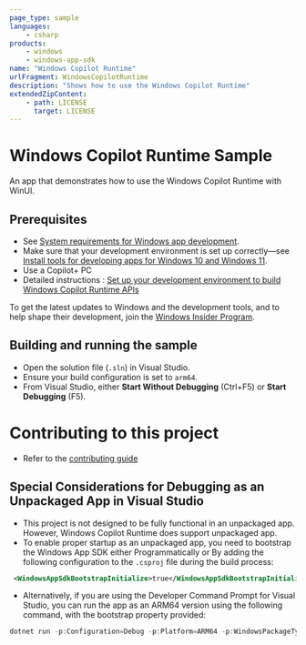 ```yaml
---
page_type: sample
languages:
    - csharp
products:
    - windows
    - windows-app-sdk
name: "Windows Copilot Runtime"
urlFragment: WindowsCopilotRuntime
description: "Shows how to use the Windows Copilot Runtime"
extendedZipContent:
    - path: LICENSE
      target: LICENSE
---
```


# Windows Copilot Runtime Sample

An app that demonstrates how to use the Windows Copilot Runtime with WinUI.

## Prerequisites

-   See
    [System requirements for Windows app development](https://docs.microsoft.com/windows/apps/windows-app-sdk/system-requirements).
-   Make sure that your development environment is set up correctly&mdash;see
    [Install tools for developing apps for Windows 10 and Windows 11](https://docs.microsoft.com/windows/apps/windows-app-sdk/set-up-your-development-environment).
-   Use a Copilot+ PC
-   Detailed instructions : [Set up your development environment to build Windows Copilot Runtime APIs](https://learn.microsoft.com/en-us/windows/ai/apis/model-setup)


To get the latest updates to Windows and the development tools, and to help shape their development,
join the [Windows Insider Program](https://insider.windows.com).

## Building and running the sample

-   Open the solution file (`.sln`) in Visual Studio.
-   Ensure your build configuration is set to `arm64`.
-   From Visual Studio, either **Start Without Debugging** (Ctrl+F5) or **Start Debugging** (F5).

# Contributing to this project
- Refer to the [contributing guide](./Contributing.md)

## Special Considerations for Debugging as an Unpackaged App in Visual Studio

- This project is not designed to be fully functional in an unpackaged app. However, Windows Copilot Runtime does support unpackaged app.
- To enable proper startup as an unpackaged app, you need to bootstrap the Windows App SDK either Programmatically or By adding the following configuration to the `.csproj` file during the build process:
 ```xml
  <WindowsAppSdkBootstrapInitialize>true</WindowsAppSdkBootstrapInitialize>
 ```
- Alternatively, if you are using the Developer Command Prompt for Visual Studio, you can run the app as an ARM64 version using the following command, with the bootstrap property provided:
```powershell
dotnet run -p:Configuration=Debug -p:Platform=ARM64 -p:WindowsPackageType=None -p:WindowsAppSdkBootstrapInitialize=true
```

